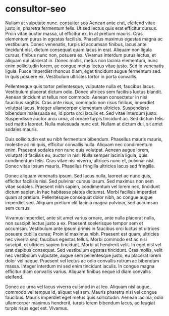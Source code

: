 # consultor-seo
Nullam at vulputate nunc. <a href="https://santiagoclick.cl/consultor-seo/">consultor seo</a> Aenean ante erat, eleifend vitae justo in, pharetra fermentum felis. Ut sed lectus quis erat efficitur cursus. Proin vitae auctor massa, ut efficitur ex. In at pretium mauris. Cras elementum purus in egestas facilisis. Phasellus maximus egestas magna ac vestibulum. Donec venenatis, turpis id accumsan finibus, lacus ante tincidunt nisl, dictum consequat quam lacus in erat. Aliquam non ligula cursus, finibus nunc non, posuere ex. Vivamus interdum purus lectus, et aliquam dui placerat in. Donec mollis, metus non lacinia elementum, nunc enim sollicitudin lorem, ac congue metus lectus vitae justo. Sed in venenatis ligula. Fusce imperdiet rhoncus diam, eget tincidunt augue fermentum sed. In quis posuere ex. Vestibulum ultricies tortor in porta convallis.

Pellentesque quis tortor pellentesque, vulputate nulla et, faucibus lacus. Vestibulum placerat dictum odio. Donec ultrices sem facilisis luctus blandit. Aenean tincidunt ut tellus non commodo. Aenean consectetur in nisi faucibus sagittis. Cras ante risus, commodo non risus finibus, imperdiet volutpat lacus. Integer ullamcorper elementum ultricies. Suspendisse bibendum malesuada ex, id porta orci iaculis et. Sed vitae interdum justo. Suspendisse auctor arcu urna, at ornare turpis tincidunt ac. Sed dictum felis sed mattis laoreet. Nulla malesuada nunc est. Nullam at dictum dui, sit amet sodales mauris.

Duis sollicitudin est eu nibh fermentum bibendum. Phasellus mauris mauris, molestie ac mi quis, efficitur convallis nulla. Aliquam nec condimentum enim. Praesent sodales non nunc quis volutpat. Aenean augue lorem, volutpat id facilisis eu, auctor in nisl. Nulla semper lacinia ligula, quis condimentum felis. Cras vitae nisi viverra, ultrices nunc et, pulvinar nisl. Donec vitae ipsum mauris. Phasellus fringilla ultricies lacus sed fringilla.

Donec aliquam venenatis ipsum. Sed lacus nulla, laoreet ac nunc quis, efficitur facilisis nisi. Sed pulvinar cursus ipsum. Sed maximus non sem vitae sodales. Praesent nibh sapien, condimentum vel lorem nec, tincidunt dictum sapien. In hac habitasse platea dictumst. Morbi facilisis imperdiet quam at pretium. Pellentesque consequat dolor nibh, ac congue augue imperdiet sed. Aliquam pretium elit lacinia magna pulvinar, sed accumsan sem cursus.

Vivamus imperdiet, ante sit amet varius ornare, ante nulla placerat nulla, non suscipit lectus justo a ex. Praesent scelerisque tempor sem et accumsan. Vestibulum ante ipsum primis in faucibus orci luctus et ultrices posuere cubilia curae; Proin id maximus nibh. Praesent est quam, ultricies nec viverra sed, faucibus egestas tellus. Morbi commodo est ac nisi suscipit, et ultrices sapien tincidunt. Morbi ut hendrerit velit. In eget nisl vel erat dapibus consequat. Sed vestibulum egestas tincidunt. Cras mollis, velit nec vestibulum vulputate, augue sem pellentesque justo, eu placerat lorem dolor vel neque. Praesent vel lectus ac odio convallis rutrum ac bibendum massa. Integer interdum mi sed enim tincidunt iaculis. In congue magna efficitur diam convallis varius. Aliquam finibus neque id diam convallis eleifend.

Donec ac urna vel lacus viverra euismod in at leo. Aliquam nisl augue, commodo vel tempus id, aliquet vel sem. Mauris pharetra nisi vel congue faucibus. Mauris imperdiet eget metus quis sollicitudin. Aenean lacinia, odio ullamcorper maximus hendrerit, turpis lorem bibendum lacus, ac feugiat turpis risus eget est. Vivamus.
